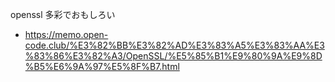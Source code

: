openssl 多彩でおもしろい

- https://memo.open-code.club/%E3%82%BB%E3%82%AD%E3%83%A5%E3%83%AA%E3%83%86%E3%82%A3/OpenSSL/%E5%85%B1%E9%80%9A%E9%8D%B5%E6%9A%97%E5%8F%B7.html
